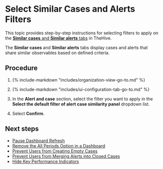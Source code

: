 # Select Similar Cases and Alerts Filters

<!-- md:permission `manageConfig` -->

This topic provides step-by-step instructions for selecting filters to apply on the [**Similar cases** and **Similar alerts** tabs](../../../analyst-corner/cases/observables/about-observables.md#similar-alerts-and-cases) in TheHive.

The **Similar cases** and **Similar alerts** tabs display cases and alerts that share similar observables based on defined criteria.

<h2>Procedure</h2>

1. {% include-markdown "includes/organization-view-go-to.md" %}

2. {% include-markdown "includes/ui-configuration-tab-go-to.md" %}

3. In the **Alert and case** section, select the filter you want to apply in the **Select the default filter of alert case similarity panel** dropdown list.

4. Select **Confirm**.

<h2>Next steps</h2>

* [Pause Dashboard Refresh](pause-dashboard-refresh.md)
* [Remove the All Periods Option in a Dashboard](remove-all-periods-option.md)
* [Prevent Users from Creating Empty Cases](prevent-creating-empty-cases.md)
* [Prevent Users from Merging Alerts into Closed Cases](prevent-merging-alerts-into-closed-cases.md)
* [Hide Key Performance Indicators](hide-key-performance-indicators.md)